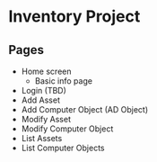 # Inventory Project

## Pages
- Home screen
  - Basic info page
- Login (TBD)
- Add Asset
- Add Computer Object (AD Object)
- Modify Asset
- Modify Computer Object
- List Assets
- List Computer Objects
